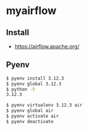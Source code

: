 # myairflow

## Install
- https://airflow.apache.org/

## Pyenv
```bash
$ pyenv install 3.12.3
$ pyenv global 3.12.3
$ python -V
3.12.3

$ pyenv virtualenv 3.12.3 air
$ pyenv global air
$ pyenv activate air
$ pyenv deactivate
```
